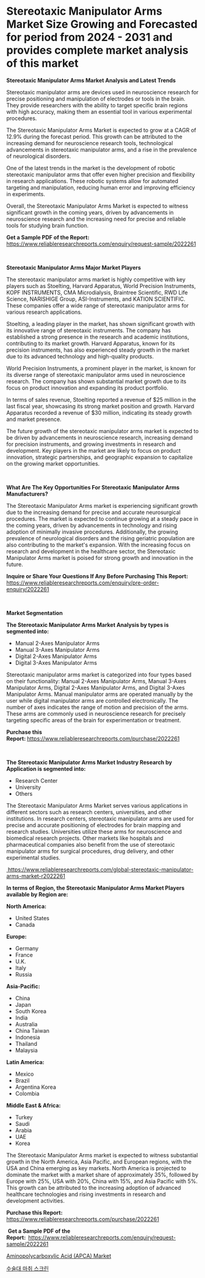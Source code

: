 <p><h1>Stereotaxic Manipulator Arms Market Size Growing and Forecasted for period from 2024 - 2031 and provides complete market analysis of this market</h1></p><p><strong>Stereotaxic Manipulator Arms Market Analysis and Latest Trends</strong></p>
<p><p>Stereotaxic manipulator arms are devices used in neuroscience research for precise positioning and manipulation of electrodes or tools in the brain. They provide researchers with the ability to target specific brain regions with high accuracy, making them an essential tool in various experimental procedures.</p><p>The Stereotaxic Manipulator Arms Market is expected to grow at a CAGR of 12.9% during the forecast period. This growth can be attributed to the increasing demand for neuroscience research tools, technological advancements in stereotaxic manipulator arms, and a rise in the prevalence of neurological disorders.</p><p>One of the latest trends in the market is the development of robotic stereotaxic manipulator arms that offer even higher precision and flexibility in research applications. These robotic systems allow for automated targeting and manipulation, reducing human error and improving efficiency in experiments.</p><p>Overall, the Stereotaxic Manipulator Arms Market is expected to witness significant growth in the coming years, driven by advancements in neuroscience research and the increasing need for precise and reliable tools for studying brain function.</p></p>
<p><strong>Get a Sample PDF of the Report:&nbsp;</strong> <a href="https://www.reliableresearchreports.com/enquiry/request-sample/2022261">https://www.reliableresearchreports.com/enquiry/request-sample/2022261</a></p>
<p>&nbsp;</p>
<p><strong>Stereotaxic Manipulator Arms Major Market Players</strong></p>
<p><p>The stereotaxic manipulator arms market is highly competitive with key players such as Stoelting, Harvard Apparatus, World Precision Instruments, KOPF INSTRUMENTS, CMA Microdialysis, Braintree Scientific, RWD Life Science, NARISHIGE Group, ASI-Instruments, and KATION SCIENTIFIC. These companies offer a wide range of stereotaxic manipulator arms for various research applications.</p><p>Stoelting, a leading player in the market, has shown significant growth with its innovative range of stereotaxic instruments. The company has established a strong presence in the research and academic institutions, contributing to its market growth. Harvard Apparatus, known for its precision instruments, has also experienced steady growth in the market due to its advanced technology and high-quality products.</p><p>World Precision Instruments, a prominent player in the market, is known for its diverse range of stereotaxic manipulator arms used in neuroscience research. The company has shown substantial market growth due to its focus on product innovation and expanding its product portfolio.</p><p>In terms of sales revenue, Stoelting reported a revenue of $25 million in the last fiscal year, showcasing its strong market position and growth. Harvard Apparatus recorded a revenue of $30 million, indicating its steady growth and market presence.</p><p>The future growth of the stereotaxic manipulator arms market is expected to be driven by advancements in neuroscience research, increasing demand for precision instruments, and growing investments in research and development. Key players in the market are likely to focus on product innovation, strategic partnerships, and geographic expansion to capitalize on the growing market opportunities.</p></p>
<p>&nbsp;</p>
<p><strong>What Are The Key Opportunities For Stereotaxic Manipulator Arms Manufacturers?</strong></p>
<p><p>The Stereotaxic Manipulator Arms market is experiencing significant growth due to the increasing demand for precise and accurate neurosurgical procedures. The market is expected to continue growing at a steady pace in the coming years, driven by advancements in technology and rising adoption of minimally invasive procedures. Additionally, the growing prevalence of neurological disorders and the rising geriatric population are also contributing to the market's expansion. With the increasing focus on research and development in the healthcare sector, the Stereotaxic Manipulator Arms market is poised for strong growth and innovation in the future.</p></p>
<p><strong>Inquire or Share Your Questions If Any Before Purchasing This Report:</strong> <a href="https://www.reliableresearchreports.com/enquiry/pre-order-enquiry/2022261">https://www.reliableresearchreports.com/enquiry/pre-order-enquiry/2022261</a></p>
<p>&nbsp;</p>
<p><strong>Market Segmentation</strong></p>
<p><strong>The Stereotaxic Manipulator Arms Market Analysis by types is segmented into:</strong></p>
<p><ul><li>Manual 2-Axes Manipulator Arms</li><li>Manual 3-Axes Manipulator Arms</li><li>Digital 2-Axes Manipulator Arms</li><li>Digital 3-Axes Manipulator Arms</li></ul></p>
<p><p>Stereotaxic manipulator arms market is categorized into four types based on their functionality: Manual 2-Axes Manipulator Arms, Manual 3-Axes Manipulator Arms, Digital 2-Axes Manipulator Arms, and Digital 3-Axes Manipulator Arms. Manual manipulator arms are operated manually by the user while digital manipulator arms are controlled electronically. The number of axes indicates the range of motion and precision of the arms. These arms are commonly used in neuroscience research for precisely targeting specific areas of the brain for experimentation or treatment.</p></p>
<p><strong>Purchase this Report:&nbsp;</strong><a href="https://www.reliableresearchreports.com/purchase/2022261">https://www.reliableresearchreports.com/purchase/2022261</a></p>
<p>&nbsp;</p>
<p><strong>The Stereotaxic Manipulator Arms Market Industry Research by Application is segmented into:</strong></p>
<p><ul><li>Research Center</li><li>University</li><li>Others</li></ul></p>
<p><p>The Stereotaxic Manipulator Arms Market serves various applications in different sectors such as research centers, universities, and other institutions. In research centers, stereotaxic manipulator arms are used for precise and accurate positioning of electrodes for brain mapping and research studies. Universities utilize these arms for neuroscience and biomedical research projects. Other markets like hospitals and pharmaceutical companies also benefit from the use of stereotaxic manipulator arms for surgical procedures, drug delivery, and other experimental studies.</p></p>
<p><a href="https://www.reliableresearchreports.com/global-stereotaxic-manipulator-arms-market-r2022261">&nbsp;https://www.reliableresearchreports.com/global-stereotaxic-manipulator-arms-market-r2022261</a></p>
<p><strong>In terms of Region, the Stereotaxic Manipulator Arms Market Players available by Region are:</strong></p>
<p>
    <p> <strong> North America: </strong>
        <ul>
            <li>United States</li>
            <li>Canada</li>
        </ul>
        </p> 
    <p> <strong> Europe: </strong>
        <ul>
            <li>Germany</li>
            <li>France</li>
            <li>U.K.</li>
            <li>Italy</li>
            <li>Russia</li>
        </ul>
        </p> 
    <p> <strong> Asia-Pacific: </strong>
        <ul>
            <li>China</li>
            <li>Japan</li>
            <li>South Korea</li>
            <li>India</li>
            <li>Australia</li>
            <li>China Taiwan</li>
            <li>Indonesia</li>
            <li>Thailand</li>
            <li>Malaysia</li>
        </ul>
        </p> 
    <p> <strong> Latin America: </strong>
        <ul>
            <li>Mexico</li>
            <li>Brazil</li>
            <li>Argentina Korea</li>
            <li>Colombia</li>
        </ul>
        </p> 
    <p> <strong> Middle East & Africa: </strong>
        <ul>
            <li>Turkey</li>
            <li>Saudi</li>
            <li>Arabia</li>
            <li>UAE</li>
            <li>Korea</li>
        </ul>
    </p>
    </p>
<p><p>The Stereotaxic Manipulator Arms market is expected to witness substantial growth in the North America, Asia Pacific, and European regions, with the USA and China emerging as key markets. North America is projected to dominate the market with a market share of approximately 35%, followed by Europe with 25%, USA with 20%, China with 15%, and Asia Pacific with 5%. This growth can be attributed to the increasing adoption of advanced healthcare technologies and rising investments in research and development activities.</p></p>
<p><strong>Purchase this Report: </strong><a href="https://www.reliableresearchreports.com/purchase/2022261">https://www.reliableresearchreports.com/purchase/2022261</a></p>
<p>&nbsp;<strong>Get a Sample PDF of the Report:&nbsp;&nbsp;</strong><a href="https://www.reliableresearchreports.com/enquiry/request-sample/2022261">https://www.reliableresearchreports.com/enquiry/request-sample/2022261</a></p>
<p><strong></strong></p>
<p><p><a href="https://view.publitas.com/reportprime-1/aminopolycarboxylic-acid-apca-market-size-share-trends-analysis-report-by-end-use-water-treatment-pulp-paper-agriculture-household-industrial-cleaning-others-by-raw-material-and-forecast-till-2031/">Aminopolycarboxylic Acid (APCA) Market</a></p><p><a href="https://medium.com/@dayanarunolfsdottir/%EC%9A%B4%EC%98%81-%ED%85%8C%EC%9D%B4%EB%B8%94-%EB%A7%88%EC%B7%A8-%EC%8A%A4%ED%81%AC%EB%A6%B0-%EC%8B%9C%EC%9E%A5-%EC%A0%90%EC%9C%A0%EC%9C%A8-%EB%B0%8F-%EC%83%88%EB%A1%9C%EC%9A%B4-%ED%8A%B8%EB%A0%8C%EB%93%9C-%EB%B6%84%EC%84%9D-%EC%9C%A0%ED%98%95-%EC%9D%91%EC%9A%A9-%ED%94%84%EB%A1%9C%EA%B7%B8%EB%9E%A8-%EC%B5%9C%EC%A2%85-%EC%82%AC%EC%9A%A9-%EB%B0%8F-2024%EB%85%84%EB%B6%80%ED%84%B0-2031%EB%85%84%EA%B9%8C%EC%A7%80%EC%9D%98-%EC%98%88%EC%B8%A1%EC%9D%84-%EA%B8%B0%EB%B0%98%EC%9C%BC%EB%A1%9C-%ED%95%98%EA%B3%A0-%EC%9E%88%EC%8A%B5%EB%8B%88%EB%8B%A4-496059b054e0">수술대 마취 스크린</a></p></p>